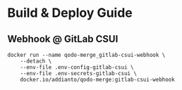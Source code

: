 # Build & Deploy Guide

## Webhook @ GitLab CSUI

```shell
docker run --name qodo-merge_gitlab-csui-webhook \
    --detach \
    --env-file .env-config-gitlab-csui \
    --env-file .env-secrets-gitlab-csui \
    docker.io/addianto/qodo-merge:gitlab-csui-webhook
```